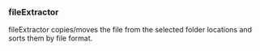 ### fileExtractor
fileExtractor copies/moves the file from the selected folder locations and sorts them by file format.

